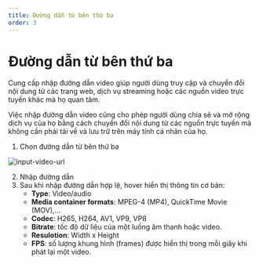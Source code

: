 ```yaml
---
title: Đường dẫn từ bên thứ ba
order: 3
---
```


# Đường dẫn từ bên thứ ba

Cung cấp nhập đường dẫn video giúp người dùng truy cập và chuyển đổi nội dung từ các trang web, dịch vụ streaming hoặc các nguồn video trực tuyến khác mà họ quan tâm.

Việc nhập đường dẫn video cũng cho phép người dùng chia sẻ và mở rộng dịch vụ của họ bằng cách chuyển đổi nội dung từ các nguồn trực tuyến mà không cần phải tải về và lưu trữ trên máy tính cá nhân của họ.

1. Chọn đường dẫn từ bên thứ ba

![input-video-url](/images/media-vod/job-management/input-video-url.png)

2. Nhập đường dẫn
3. Sau khi nhập đường dẫn hợp lệ, hover hiển thị thông tin cơ bản:
   - **Type**: Video/audio
   - **Media container formats**: MPEG-4 (MP4), QuickTime Movie (MOV),…
   - **Codec**: H265, H264, AV1, VP9, VP8
   - **Bitrate**: tốc độ dữ liệu của một luồng âm thanh hoặc video.
   - **Resulotion**: Width x Height
   - **FPS**: số lượng khung hình (frames) được hiển thị trong mỗi giây khi phát lại một video.
